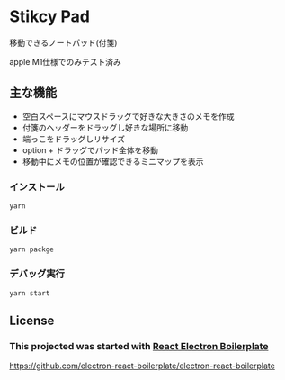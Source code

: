 # Stikcy Pad

移動できるノートパッド(付箋)

apple M1仕様でのみテスト済み

## 主な機能
* 空白スペースにマウスドラッグで好きな大きさのメモを作成
* 付箋のヘッダーをドラッグし好きな場所に移動
* 端っこをドラッグしリサイズ
* option + ドラッグでパッド全体を移動
* 移動中にメモの位置が確認できるミニマップを表示

### インストール
`yarn`

### ビルド
`yarn packge`

### デバッグ実行
`yarn start`

## License 
### This projected was started with [React Electron Boilerplate](https://github.com/electron-react-boilerplate/electron-react-boilerplate) 
<https://github.com/electron-react-boilerplate/electron-react-boilerplate>
